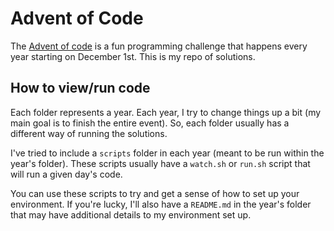 # Advent of Code

The [Advent of code](https://adventofcode.com/) is a fun programming challenge that happens every year starting on December 1st. This is my repo of solutions.

## How to view/run code

Each folder represents a year. Each year, I try to change things up a bit (my main goal is to finish the entire event). So, each folder usually has a different way of running the solutions.

I've tried to include a `scripts` folder in each year (meant to be run within the year's folder). These scripts usually have a `watch.sh` or `run.sh` script that will run a given day's code.

You can use these scripts to try and get a sense of how to set up your environment. If you're lucky, I'll also have a `README.md` in the year's folder that may have additional details to  my environment set up.
